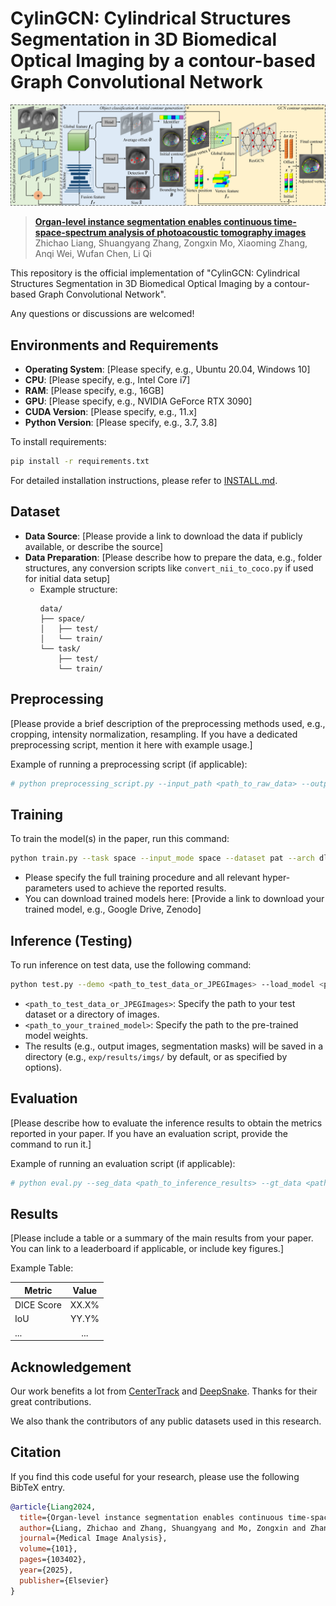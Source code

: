 # CylinGCN: Cylindrical Structures Segmentation in 3D Biomedical Optical Imaging by a contour-based Graph Convolutional Network

![city](assets/SFEGCN.jpg)

> [**Organ-level instance segmentation enables continuous time-space-spectrum analysis of photoacoustic tomography images**](https://www.sciencedirect.com/science/article/abs/pii/S136184152400327X/)  
> Zhichao Liang, Shuangyang Zhang, Zongxin Mo, Xiaoming Zhang, Anqi Wei, Wufan Chen, Li Qi

This repository is the official implementation of "CylinGCN: Cylindrical Structures Segmentation in 3D Biomedical Optical Imaging by a contour-based Graph Convolutional Network".

Any questions or discussions are welcomed!

## Environments and Requirements

*   **Operating System**: [Please specify, e.g., Ubuntu 20.04, Windows 10]
*   **CPU**: [Please specify, e.g., Intel Core i7]
*   **RAM**: [Please specify, e.g., 16GB]
*   **GPU**: [Please specify, e.g., NVIDIA GeForce RTX 3090]
*   **CUDA Version**: [Please specify, e.g., 11.x]
*   **Python Version**: [Please specify, e.g., 3.7, 3.8]

To install requirements:

```bash
pip install -r requirements.txt
```

For detailed installation instructions, please refer to [INSTALL.md](assets/INSTALL.md).

## Dataset

*   **Data Source**: [Please provide a link to download the data if publicly available, or describe the source]
*   **Data Preparation**: [Please describe how to prepare the data, e.g., folder structures, any conversion scripts like `convert_nii_to_coco.py` if used for initial data setup]
    *   Example structure:
        ```
        data/
        ├── space/
        │   ├── test/
        │   └── train/
        └── task/
            ├── test/
            └── train/
        ```

## Preprocessing

[Please provide a brief description of the preprocessing methods used, e.g., cropping, intensity normalization, resampling. If you have a dedicated preprocessing script, mention it here with example usage.]

Example of running a preprocessing script (if applicable):

```bash
# python preprocessing_script.py --input_path <path_to_raw_data> --output_path <path_to_preprocessed_data>
```

## Training

To train the model(s) in the paper, run this command:

```bash
python train.py --task space --input_mode space --dataset pat --arch dlagcnmulti_34 [add_other_relevant_hyperparameters_here]
```

*   Please specify the full training procedure and all relevant hyper-parameters used to achieve the reported results.
*   You can download trained models here: [Provide a link to download your trained model, e.g., Google Drive, Zenodo]

## Inference (Testing)

To run inference on test data, use the following command:

```bash
python test.py --demo <path_to_test_data_or_JPEGImages> --load_model <path_to_your_trained_model e.g., exp/checkpoints/task_arch/model_best.pth> --arch dlagcnmulti_34 --dataset pat --output_imgs [add_other_relevant_options_here]
```

*   `<path_to_test_data_or_JPEGImages>`: Specify the path to your test dataset or a directory of images.
*   `<path_to_your_trained_model>`: Specify the path to the pre-trained model weights.
*   The results (e.g., output images, segmentation masks) will be saved in a directory (e.g., `exp/results/imgs/` by default, or as specified by options).

## Evaluation

[Please describe how to evaluate the inference results to obtain the metrics reported in your paper. If you have an evaluation script, provide the command to run it.]

Example of running an evaluation script (if applicable):

```bash
# python eval.py --seg_data <path_to_inference_results> --gt_data <path_to_ground_truth>
```

## Results

[Please include a table or a summary of the main results from your paper. You can link to a leaderboard if applicable, or include key figures.]

Example Table:

| Metric       | Value  |
| ------------ | :----: |
| DICE Score   |  XX.X% |
| IoU          |  YY.Y% |
| ...          |  ...   |

## Acknowledgement

Our work benefits a lot from [CenterTrack](https://github.com/xingyizhou/CenterTrack#tracking-objects-as-points) and [DeepSnake](https://github.com/zju3dv/snake). Thanks for their great contributions.

We also thank the contributors of any public datasets used in this research.

## Citation

If you find this code useful for your research, please use the following BibTeX entry.

```bibtex
@article{Liang2024,
  title={Organ-level instance segmentation enables continuous time-space-spectrum analysis of pre-clinical abdominal photoacoustic tomography images},
  author={Liang, Zhichao and Zhang, Shuangyang and Mo, Zongxin and Zhang, Xiaoming and Wei, Anqi and Chen, Wufan and Qi, Li},
  journal={Medical Image Analysis},
  volume={101},
  pages={103402},
  year={2025},
  publisher={Elsevier} 
}
```
